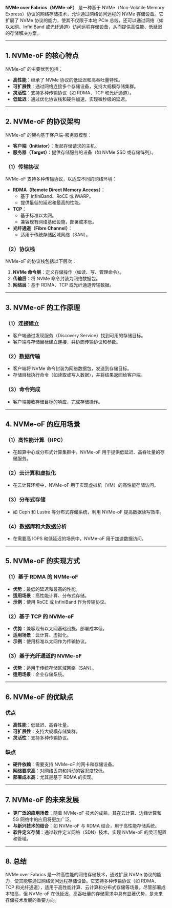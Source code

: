 **NVMe over Fabrics（NVMe-oF）** 是一种基于 NVMe（Non-Volatile Memory Express）协议的网络存储技术，允许通过网络访问远程的 NVMe 存储设备。它扩展了 NVMe 协议的能力，使其不仅限于本地 PCIe 总线，还可以通过网络（如以太网、InfiniBand 或光纤通道）访问远程存储设备，从而提供高性能、低延迟的存储解决方案。

---

## 1. **NVMe-oF 的核心特点**
NVMe-oF 的主要优势包括：
- **高性能**：继承了 NVMe 协议的低延迟和高吞吐量特性。
- **可扩展性**：通过网络连接多个存储设备，支持大规模存储集群。
- **灵活性**：支持多种传输协议（如 RDMA、TCP 和光纤通道）。
- **低延迟**：通过优化协议栈和硬件加速，实现微秒级的延迟。

---

## 2. **NVMe-oF 的协议架构**
NVMe-oF 的架构基于客户端-服务器模型：
- **客户端（Initiator）**：发起存储请求的主机。
- **服务器（Target）**：提供存储服务的设备（如 NVMe SSD 或存储阵列）。

### （1）**传输协议**
NVMe-oF 支持多种传输协议，以适应不同的网络环境：
- **RDMA（Remote Direct Memory Access）**：
  - 基于 InfiniBand、RoCE 或 iWARP。
  - 提供最低的延迟和最高的性能。
- **TCP**：
  - 基于标准以太网。
  - 兼容现有网络基础设施，部署成本低。
- **光纤通道（Fibre Channel）**：
  - 适用于传统存储区域网络（SAN）。

### （2）**协议栈**
NVMe-oF 的协议栈包括以下层次：
1. **NVMe 命令层**：定义存储操作（如读、写、管理命令）。
2. **传输层**：将 NVMe 命令封装为网络数据包。
3. **网络层**：基于 RDMA、TCP 或光纤通道传输数据。

---

## 3. **NVMe-oF 的工作原理**
### （1）**连接建立**
- 客户端通过发现服务（Discovery Service）找到可用的存储目标。
- 客户端与存储目标建立连接，并协商传输协议和参数。

### （2）**数据传输**
- 客户端将 NVMe 命令封装为网络数据包，发送到存储目标。
- 存储目标执行命令（如读取或写入数据），并将结果返回给客户端。

### （3）**命令完成**
- 客户端接收存储目标的响应，完成存储操作。

---

## 4. **NVMe-oF 的应用场景**
### （1）**高性能计算（HPC）**
- 在超算中心或分布式计算集群中，NVMe-oF 用于提供低延迟、高吞吐量的存储服务。

### （2）**云计算和虚拟化**
- 在云计算环境中，NVMe-oF 用于实现虚拟机（VM）的高性能存储访问。

### （3）**分布式存储**
- 如 Ceph 和 Lustre 等分布式存储系统，利用 NVMe-oF 提高数据读写效率。

### （4）**数据库和大数据分析**
- 在需要高 IOPS 和低延迟的场景中，NVMe-oF 用于加速数据访问。

---

## 5. **NVMe-oF 的实现方式**
### （1）**基于 RDMA 的 NVMe-oF**
- **优势**：最低的延迟和最高的性能。
- **适用场景**：高性能计算、分布式存储。
- **示例**：使用 RoCE 或 InfiniBand 作为传输协议。

### （2）**基于 TCP 的 NVMe-oF**
- **优势**：兼容现有以太网基础设施，部署成本低。
- **适用场景**：云计算、虚拟化。
- **示例**：使用标准以太网作为传输协议。

### （3）**基于光纤通道的 NVMe-oF**
- **优势**：适用于传统存储区域网络（SAN）。
- **适用场景**：企业存储系统。

---

## 6. **NVMe-oF 的优缺点**
### 优点
- **高性能**：低延迟、高吞吐量。
- **可扩展性**：支持大规模存储集群。
- **灵活性**：支持多种传输协议。

### 缺点
- **硬件依赖**：需要支持 NVMe-oF 的网卡和存储设备。
- **网络要求高**：对网络丢包和抖动的容忍度较低。
- **部署成本高**：尤其是基于 RDMA 的实现。

---

## 7. **NVMe-oF 的未来发展**
- **更广泛的应用场景**：随着 NVMe-oF 技术的成熟，其在云计算、边缘计算和 5G 网络中的应用将更加广泛。
- **与新兴技术的结合**：如 NVMe-oF 与 RDMA 结合，用于高性能存储系统。
- **软件定义存储**：通过软件定义网络（SDN）技术，实现 NVMe-oF 的灵活配置和管理。

---

## 8. **总结**
NVMe over Fabrics 是一种高性能的网络存储技术，通过扩展 NVMe 协议的能力，使其能够通过网络访问远程存储设备。它支持多种传输协议（如 RDMA、TCP 和光纤通道），适用于高性能计算、云计算和分布式存储等场景。尽管部署成本较高，但 NVMe-oF 在低延迟、高吞吐量的存储需求中具有显著优势，是未来存储技术发展的重要方向。